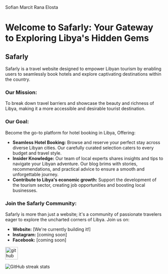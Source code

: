Sofian Marcit
Rana Elosta 

# Welcome to Safarly: Your Gateway to Exploring Libya's Hidden Gems
## Safarly
Safarly is a travel website designed to empower Libyan tourism by enabling users to seamlessly book hotels and explore captivating destinations within the country.
### **Our Mission:**
To break down travel barriers and showcase the beauty and richness of Libya, making it a more accessible and desirable tourist destination.
### **Our Goal:**
Become the go-to platform for hotel booking in Libya, Offering:
* **Seamless Hotel Booking:** Browse and reserve your perfect stay across diverse Libyan cities. Our carefully curated selection caters to every budget and travel style.
* **Insider Knowledge:** Our team of local experts shares insights and tips to navigate your Libyan adventure. Our blog brims with stories, recommendations, and practical advice to ensure a smooth and unforgettable journey.
* **Contribute to Libya's economic growth:** Support the development of the tourism sector, creating job opportunities and boosting local businesses.

### **Join the Safarly Community:**
Safarly is more than just a website; it's a community of passionate travelers eager to explore the uncharted corners of Libya. Join us on:

* **Website:** [We're currently building it!]
* **Instagram:** [coming soon]
* **Facebook:** [coming soon]

[<img src='https://cdn.jsdelivr.net/npm/simple-icons@3.0.1/icons/github.svg' alt='github' height='40'>](https://github.com/coderrana)  

![GitHub streak stats](https://streak-stats.demolab.com/?user=coderrana)  

